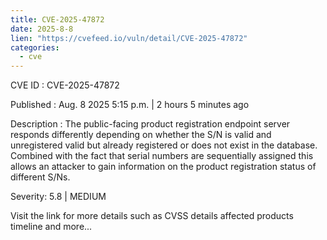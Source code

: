 ```yaml
--- 
title: CVE-2025-47872
date: 2025-8-8
lien: "https://cvefeed.io/vuln/detail/CVE-2025-47872"
categories:
  - cve
---
```


CVE ID : CVE-2025-47872

Published :  Aug. 8
2025
5:15 p.m. | 2 hours
5 minutes ago

Description : The public-facing product registration endpoint server responds 
differently depending on whether the S/N is valid and unregistered
valid but already registered
or does not exist in the database. 
Combined with the fact that serial numbers are sequentially assigned
this allows an attacker to gain information on the product registration 
status of different S/Ns.

Severity: 5.8 | MEDIUM

Visit the link for more details
such as CVSS details
affected products
timeline
and more...
